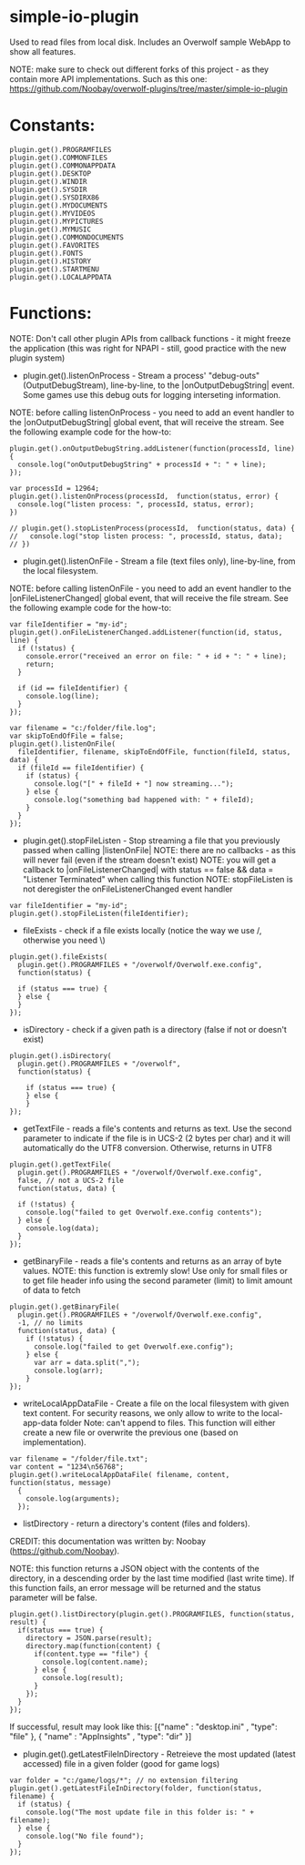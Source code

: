 simple-io-plugin
================
Used to read files from local disk.
Includes an Overwolf sample WebApp to show all features.

NOTE: make sure to check out different forks of this project - as they contain
more API implementations.  Such as this one: 
https://github.com/Noobay/overwolf-plugins/tree/master/simple-io-plugin

Constants:
==========
```
plugin.get().PROGRAMFILES
plugin.get().COMMONFILES
plugin.get().COMMONAPPDATA
plugin.get().DESKTOP
plugin.get().WINDIR
plugin.get().SYSDIR
plugin.get().SYSDIRX86
plugin.get().MYDOCUMENTS
plugin.get().MYVIDEOS
plugin.get().MYPICTURES
plugin.get().MYMUSIC
plugin.get().COMMONDOCUMENTS
plugin.get().FAVORITES
plugin.get().FONTS
plugin.get().HISTORY
plugin.get().STARTMENU
plugin.get().LOCALAPPDATA
```

Functions:
==========
NOTE: Don't call other plugin APIs from callback functions - it might freeze 
the application (this was right for NPAPI - still, good practice with the new
plugin system)

- plugin.get().listenOnProcess - Stream a process' "debug-outs" 
(OutputDebugStream), line-by-line, to the |onOutputDebugString| event.  
Some games use this debug outs for logging interseting information.

NOTE: before calling listenOnProcess - you need to add an event handler to the
|onOutputDebugString| global event, that will receive the stream.  See
the following example code for the how-to:

```
plugin.get().onOutputDebugString.addListener(function(processId, line) {
  console.log("onOutputDebugString" + processId + ": " + line);
});

var processId = 12964;
plugin.get().listenOnProcess(processId,  function(status, error) {
  console.log("listen process: ", processId, status, error);
})

// plugin.get().stopListenProcess(processId,  function(status, data) {
//   console.log("stop listen process: ", processId, status, data);
// })		 
```

- plugin.get().listenOnFile - Stream a file (text files only), line-by-line,
from the local filesystem. 

NOTE: before calling listenOnFile - you need to add an event handler to the
|onFileListenerChanged| global event, that will receive the file stream.  See
the following example code for the how-to:

```
var fileIdentifier = "my-id";
plugin.get().onFileListenerChanged.addListener(function(id, status, line) {
  if (!status) {
    console.error("received an error on file: " + id + ": " + line);
    return;
  }
  
  if (id == fileIdentifier) {
    console.log(line);
  }
});

var filename = "c:/folder/file.log";
var skipToEndOfFile = false;
plugin.get().listenOnFile(
  fileIdentifier, filename, skipToEndOfFile, function(fileId, status, data) {
  if (fileId == fileIdentifier) {
    if (status) {
      console.log("[" + fileId + "] now streaming...");
    } else {
      console.log("something bad happened with: " + fileId);
    }
  }
});
```

- plugin.get().stopFileListen - Stop streaming a file that you previously passed when calling |listenOnFile|
NOTE: there are no callbacks - as this will never fail (even if the stream doesn't exist)
NOTE: you will get a callback to |onFileListenerChanged| with status == false && data = "Listener Terminated" when calling this function 
NOTE: stopFileListen is not deregister the onFileListenerChanged event handler

```
var fileIdentifier = "my-id";
plugin.get().stopFileListen(fileIdentifier);
```

- fileExists - check if a file exists locally (notice the way we use /, otherwise you need \\)

```
plugin.get().fileExists(
  plugin.get().PROGRAMFILES + "/overwolf/Overwolf.exe.config", 
  function(status) {
  
  if (status === true) {
  } else {
  }
});
```

- isDirectory - check if a given path is a directory (false if not or doesn't exist)

```
plugin.get().isDirectory(
  plugin.get().PROGRAMFILES + "/overwolf", 
  function(status) {
  
    if (status === true) {
    } else {
    }
});
```
 
- getTextFile - reads a file's contents and returns as text.
Use the second parameter to indicate if the file is in UCS-2 (2 bytes per char) and
it will automatically do the UTF8 conversion.  Otherwise, returns in UTF8

```
plugin.get().getTextFile(
  plugin.get().PROGRAMFILES + "/overwolf/Overwolf.exe.config", 
  false, // not a UCS-2 file
  function(status, data) {
          
  if (!status) {
    console.log("failed to get Overwolf.exe.config contents");
  } else {
    console.log(data);
  }
});
```
        
- getBinaryFile - reads a file's contents and returns as an array of byte values.
NOTE: this function is extremly slow! Use only for small files or to get file header
info using the second parameter (limit) to limit amount of data to fetch

```
plugin.get().getBinaryFile(
  plugin.get().PROGRAMFILES + "/overwolf/Overwolf.exe.config",
  -1, // no limits
  function(status, data) {
    if (!status) {
      console.log("failed to get Overwolf.exe.config");
    } else {
      var arr = data.split(",");
      console.log(arr);
    }
});
```
- writeLocalAppDataFile - Create a file on the local filesystem with given text content. For security reasons, we only allow to write to the local-app-data folder
Note: can't append to files. This function will either create a new file or overwrite the previous one (based on implementation).

```
var filename = "/folder/file.txt";
var content = "1234\n56768";
plugin.get().writeLocalAppDataFile( filename, content, function(status, message)
  {
    console.log(arguments);
  });
```

- listDirectory - return a directory's content (files and folders).

CREDIT: this documentation was written by: Noobay (https://github.com/Noobay).

NOTE: this function returns a JSON object with the contents of the directory, in 
a descending order by the last time modified (last write time). 
If this function fails, an error message will be returned and the status 
parameter will be false.

```
plugin.get().listDirectory(plugin.get().PROGRAMFILES, function(status, result) {
  if(status === true) {
    directory = JSON.parse(result);
    directory.map(function(content) {
      if(content.type == "file") {
        console.log(content.name);
      } else {
        console.log(result);
      }
    });
  }
});
```

If successful, result may look like this:
[{"name" : "desktop.ini" , 
  "type": "file" },
 { "name" : "AppInsights" , 
   "type": "dir" }]



- plugin.get().getLatestFileInDirectory - Retreieve the most updated (latest accessed) file in a given folder (good for game logs)

```
var folder = "c:/game/logs/*"; // no extension filtering
plugin.get().getLatestFileInDirectory(folder, function(status, filename) {
  if (status) {
    console.log("The most update file in this folder is: " + filename);
  } else {
    console.log("No file found");
  }
});
```
